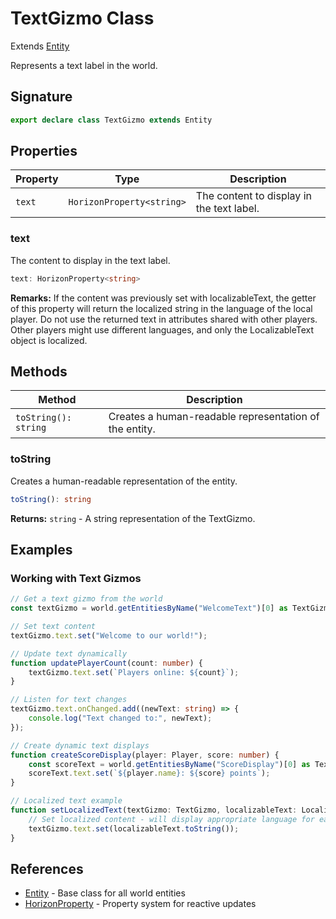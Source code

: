 # TextGizmo Class

Extends [Entity](https://developers.meta.com/horizon-worlds/reference/2.0.0/core_entity)

Represents a text label in the world.

## Signature

```typescript
export declare class TextGizmo extends Entity
```

## Properties

| Property | Type | Description |
|----------|------|-------------|
| `text` | `HorizonProperty<string>` | The content to display in the text label. |

### text

The content to display in the text label.

```typescript
text: HorizonProperty<string>
```

**Remarks:**
If the content was previously set with localizableText, the getter of this property will return the localized string in the language of the local player. Do not use the returned text in attributes shared with other players. Other players might use different languages, and only the LocalizableText object is localized.

## Methods

| Method | Description |
|--------|-------------|
| `toString(): string` | Creates a human-readable representation of the entity. |

### toString

Creates a human-readable representation of the entity.

```typescript
toString(): string
```

**Returns:** `string` - A string representation of the TextGizmo.

## Examples

### Working with Text Gizmos

```typescript
// Get a text gizmo from the world
const textGizmo = world.getEntitiesByName("WelcomeText")[0] as TextGizmo;

// Set text content
textGizmo.text.set("Welcome to our world!");

// Update text dynamically
function updatePlayerCount(count: number) {
    textGizmo.text.set(`Players online: ${count}`);
}

// Listen for text changes
textGizmo.text.onChanged.add((newText: string) => {
    console.log("Text changed to:", newText);
});

// Create dynamic text displays
function createScoreDisplay(player: Player, score: number) {
    const scoreText = world.getEntitiesByName("ScoreDisplay")[0] as TextGizmo;
    scoreText.text.set(`${player.name}: ${score} points`);
}

// Localized text example
function setLocalizedText(textGizmo: TextGizmo, localizableText: LocalizableText) {
    // Set localized content - will display appropriate language for each player
    textGizmo.text.set(localizableText.toString());
}
```

## References

- [Entity](https://developers.meta.com/horizon-worlds/reference/2.0.0/core_entity) - Base class for all world entities
- [HorizonProperty](https://developers.meta.com/horizon-worlds/reference/2.0.0/core_horizonproperty) - Property system for reactive updates